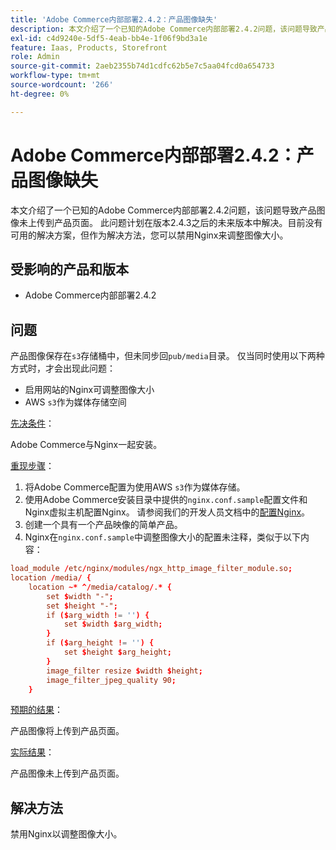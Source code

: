 ```yaml
---
title: 'Adobe Commerce内部部署2.4.2：产品图像缺失'
description: 本文介绍了一个已知的Adobe Commerce内部部署2.4.2问题，该问题导致产品图像未上传到产品页面。 此问题计划在版本2.4.3之后的未来版本中解决。目前没有可用的解决方案，但作为解决方法，您可以禁用Nginx来调整图像大小。
exl-id: c4d9240e-5df5-4eab-bb4e-1f06f9bd3a1e
feature: Iaas, Products, Storefront
role: Admin
source-git-commit: 2aeb2355b74d1cdfc62b5e7c5aa04fcd0a654733
workflow-type: tm+mt
source-wordcount: '266'
ht-degree: 0%

---
```


# Adobe Commerce内部部署2.4.2：产品图像缺失

本文介绍了一个已知的Adobe Commerce内部部署2.4.2问题，该问题导致产品图像未上传到产品页面。 此问题计划在版本2.4.3之后的未来版本中解决。目前没有可用的解决方案，但作为解决方法，您可以禁用Nginx来调整图像大小。

## 受影响的产品和版本

* Adobe Commerce内部部署2.4.2

## 问题

产品图像保存在`s3`存储桶中，但未同步回`pub/media`目录。 仅当同时使用以下两种方式时，才会出现此问题：

* 启用网站的Nginx可调整图像大小
* AWS `s3`作为媒体存储空间

<u>先决条件</u>：

Adobe Commerce与Nginx一起安装。

<u>重现步骤</u>：

1. 将Adobe Commerce配置为使用AWS `s3`作为媒体存储。
1. 使用Adobe Commerce安装目录中提供的`nginx.conf.sample`配置文件和Nginx虚拟主机配置Nginx。 请参阅我们的开发人员文档中的[配置Nginx](https://experienceleague.adobe.com/zh-hans/docs/commerce-operations/installation-guide/prerequisites/web-server/nginx)。
1. 创建一个具有一个产品映像的简单产品。
1. Nginx在`nginx.conf.sample`中调整图像大小的配置未注释，类似于以下内容：

```conf
load_module /etc/nginx/modules/ngx_http_image_filter_module.so;
location /media/ {
    location ~* ^/media/catalog/.* {
        set $width "-";
        set $height "-";
        if ($arg_width != '') {
            set $width $arg_width;
        }
        if ($arg_height != '') {
            set $height $arg_height;
        }
        image_filter resize $width $height;
        image_filter_jpeg_quality 90;
    }
```

<u>预期的结果</u>：

产品图像将上传到产品页面。

<u>实际结果</u>：

产品图像未上传到产品页面。

## 解决方法

禁用Nginx以调整图像大小。
